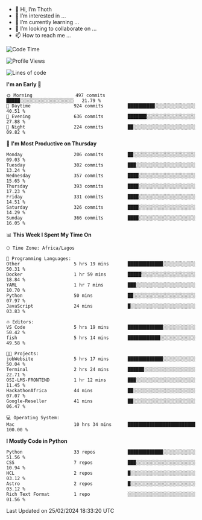 <!---
thoth2357/thoth2357 is a ✨ special ✨ repository because its `README.md` (this file) appears on your GitHub profile.
You can click the Preview link to take a look at your changes.
--->

- 👋 Hi, I’m Thoth
- 👀 I’m interested in ...
- 🌱 I’m currently learning ...
- 💞️ I’m looking to collaborate on ...
- 📫 How to reach me ...




<!--START_SECTION:waka-->
![Code Time](http://img.shields.io/badge/Code%20Time-2%2C752%20hrs%2034%20mins-blue)

![Profile Views](http://img.shields.io/badge/Profile%20Views-8-blue)

![Lines of code](https://img.shields.io/badge/From%20Hello%20World%20I%27ve%20Written-31.0%20million%20lines%20of%20code-blue)

**I'm an Early 🐤** 

```text
🌞 Morning                497 commits         █████░░░░░░░░░░░░░░░░░░░░   21.79 % 
🌆 Daytime                924 commits         ██████████░░░░░░░░░░░░░░░   40.51 % 
🌃 Evening                636 commits         ███████░░░░░░░░░░░░░░░░░░   27.88 % 
🌙 Night                  224 commits         ██░░░░░░░░░░░░░░░░░░░░░░░   09.82 % 
```
📅 **I'm Most Productive on Thursday** 

```text
Monday                   206 commits         ██░░░░░░░░░░░░░░░░░░░░░░░   09.03 % 
Tuesday                  302 commits         ███░░░░░░░░░░░░░░░░░░░░░░   13.24 % 
Wednesday                357 commits         ████░░░░░░░░░░░░░░░░░░░░░   15.65 % 
Thursday                 393 commits         ████░░░░░░░░░░░░░░░░░░░░░   17.23 % 
Friday                   331 commits         ████░░░░░░░░░░░░░░░░░░░░░   14.51 % 
Saturday                 326 commits         ████░░░░░░░░░░░░░░░░░░░░░   14.29 % 
Sunday                   366 commits         ████░░░░░░░░░░░░░░░░░░░░░   16.05 % 
```


📊 **This Week I Spent My Time On** 

```text
🕑︎ Time Zone: Africa/Lagos

💬 Programming Languages: 
Other                    5 hrs 19 mins       █████████████░░░░░░░░░░░░   50.31 % 
Docker                   1 hr 59 mins        █████░░░░░░░░░░░░░░░░░░░░   18.84 % 
YAML                     1 hr 7 mins         ███░░░░░░░░░░░░░░░░░░░░░░   10.70 % 
Python                   50 mins             ██░░░░░░░░░░░░░░░░░░░░░░░   07.97 % 
JavaScript               24 mins             █░░░░░░░░░░░░░░░░░░░░░░░░   03.83 % 

🔥 Editors: 
VS Code                  5 hrs 19 mins       █████████████░░░░░░░░░░░░   50.42 % 
fish                     5 hrs 14 mins       ████████████░░░░░░░░░░░░░   49.58 % 

🐱‍💻 Projects: 
jobWebsite               5 hrs 17 mins       █████████████░░░░░░░░░░░░   50.04 % 
Terminal                 2 hrs 24 mins       ██████░░░░░░░░░░░░░░░░░░░   22.71 % 
OSI-LMS-FRONTEND         1 hr 12 mins        ███░░░░░░░░░░░░░░░░░░░░░░   11.45 % 
HackathonAfrica          44 mins             ██░░░░░░░░░░░░░░░░░░░░░░░   07.07 % 
Google-Reseller          41 mins             ██░░░░░░░░░░░░░░░░░░░░░░░   06.47 % 

💻 Operating System: 
Mac                      10 hrs 34 mins      █████████████████████████   100.00 % 
```

**I Mostly Code in Python** 

```text
Python                   33 repos            █████████████░░░░░░░░░░░░   51.56 % 
CSS                      7 repos             ███░░░░░░░░░░░░░░░░░░░░░░   10.94 % 
HCL                      2 repos             █░░░░░░░░░░░░░░░░░░░░░░░░   03.12 % 
Astro                    2 repos             █░░░░░░░░░░░░░░░░░░░░░░░░   03.12 % 
Rich Text Format         1 repo              ░░░░░░░░░░░░░░░░░░░░░░░░░   01.56 % 
```




 Last Updated on 25/02/2024 18:33:20 UTC
<!--END_SECTION:waka-->
<!--![](http://github-profile-summary-cards.vercel.app/api/cards/profile-details?username=thoth2357&theme=2077)

![](http://github-profile-summary-cards.vercel.app/api/cards/stats?username=thoth2357&theme=2077)![](http://github-profile-summary-cards.vercel.app/api/cards/productive-time?username=thoth2357&theme=2077&utcOffset=8) -->
